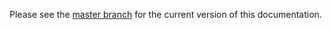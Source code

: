 Please see the [master branch](https://github.com/larsks/dell-servers)
for the current version of this documentation.
